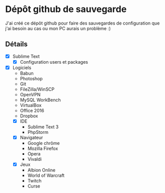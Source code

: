 # Dépôt github de sauvegarde

J'ai créé ce dépôt github pour faire des sauvegardes de configuration que j'ai besoin au cas ou mon PC aurais un problème :)

## Détails

- [x] Sublime Text
    - [x] Configuration users et packages

- [x] Logiciels
    - Babun
    - Photoshop
    - Git
    - FileZilla/WinSCP
    - OpenVPN
    - MySQL WorkBench
    - VirtualBox
    - Office 2016
    - Dropbox
    - [x] IDE
        - Sublime Text 3
        - PhpStorm
    - [x] Navigateur
        - Google chrôme
        - Mozilla Firefox
        - Opera
        - Vivaldi
    - [x] Jeux
        - Albion Online
        - World of Warcraft
        - Twitch
        - Curse